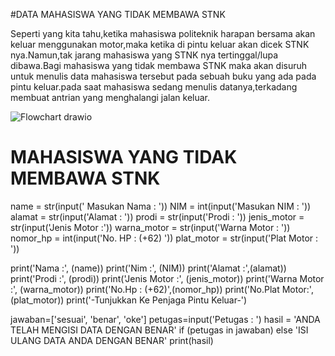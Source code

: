 #DATA MAHASISWA YANG TIDAK MEMBAWA STNK

Seperti yang kita tahu,ketika mahasiswa politeknik harapan bersama akan keluar menggunakan motor,maka ketika di pintu keluar akan dicek STNK nya.Namun,tak jarang mahasiswa yang STNK nya tertinggal/lupa dibawa.Bagi mahasiswa yang tidak membawa STNK maka akan disuruh untuk menulis data mahasiswa tersebut pada sebuah buku yang ada pada pintu keluar.pada saat mahasiswa sedang menulis datanya,terkadang membuat antrian yang menghalangi jalan keluar.

![Flowchart drawio](https://github.com/user-attachments/assets/e59a12fa-53da-4311-9fff-c80633b29254)


# MAHASISWA YANG TIDAK MEMBAWA STNK
name = str(input(' Masukan Nama : '))
NIM = int(input('Masukan NIM : '))
alamat = str(input('Alamat : '))
prodi = str(input('Prodi : '))
jenis_motor  = str(input('Jenis Motor :'))
warna_motor = str(input('Warna Motor : '))
nomor_hp = int(input('No. HP : (+62) '))
plat_motor = str(input('Plat Motor : '))

print('Nama         :', (name))
print('Nim          :', (NIM))
print('Alamat       :',(alamat))
print('Prodi        :', (prodi))
print('Jenis Motor  :', (jenis_motor))
print('Warna Motor  :', (warna_motor))
print('No.Hp        : (+62)',(nomor_hp))
print('No.Plat Motor:', (plat_motor))
print('-Tunjukkan Ke Penjaga Pintu Keluar-')


jawaban=['sesuai', 'benar', 'oke']
petugas=input('Petugas      : ')
hasil = 'ANDA TELAH MENGISI DATA DENGAN BENAR' if (petugas in jawaban) else 'ISI ULANG DATA ANDA DENGAN BENAR'
print(hasil)
